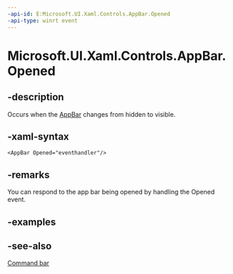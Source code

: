 ```yaml
---
-api-id: E:Microsoft.UI.Xaml.Controls.AppBar.Opened
-api-type: winrt event
---
```


<!-- Event syntax
public event Windows.Foundation.EventHandler Opened<object>
-->

# Microsoft.UI.Xaml.Controls.AppBar.Opened

## -description
Occurs when the [AppBar](appbar.md) changes from hidden to visible.

## -xaml-syntax
```xaml
<AppBar Opened="eventhandler"/>
```


## -remarks
You can respond to the app bar being opened by handling the Opened event.

## -examples

## -see-also
[Command bar](/windows/apps/design/controls/command-bar)
